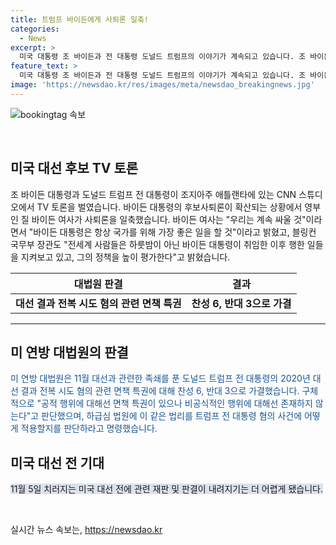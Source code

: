 ```yaml
---
title: 트럼프 바이든에게 사퇴론 일축!
categories:
  - News
excerpt: >
  미국 대통령 조 바이든과 전 대통령 도널드 트럼프의 이야기가 계속되고 있습니다. 조 바이든 대통령의 후보사퇴론이 확산되는 가운데 영부인 질 바이든 여사가 사퇴론을 일축했고, 국무부 장관은 바이든 대통령을 옹호하며 지지했습니다. 한편, 연방 대법원은 트럼프 전 대통령의 2020년 대선 결과 전복 시도 혐의 관련 면책 특권에 대해 가결을 내렸고, 관련 재판이 어려워지는 상황입니다.
feature_text: >
  미국 대통령 조 바이든과 전 대통령 도널드 트럼프의 이야기가 계속되고 있습니다. 조 바이든 대통령의 후보사퇴론이 확산되는 가운데 영부인 질 바이든 여사가 사퇴론을 일축했고, 국무부 장관은 바이든 대통령을 옹호하며 지지했습니다. 한편, 연방 대법원은 트럼프 전 대통령의 2020년 대선 결과 전복 시도 혐의 관련 면책 특권에 대해 가결을 내렸고, 관련 재판이 어려워지는 상황입니다.
image: 'https://newsdao.kr/res/images/meta/newsdao_breakingnews.jpg'
---
```


<p><img src="https://newsdao.kr/res/images/meta/newsdao_breakingnews.jpg" alt="bookingtag 속보" /></p>

<p data-ke-size="size16">&nbsp;</p>

<h2 data-ke-size="size26">미국 대선 후보 TV 토론</h2>

<p data-ke-size="size16">조 바이든 대통령과 도널드 트럼프 전 대통령이 조지아주 애틀랜타에 있는 CNN 스튜디오에서 TV 토론을 벌였습니다. 바이든 대통령의 후보사퇴론이 확산되는 상황에서 영부인 질 바이든 여사가 사퇴론을 일축했습니다. 바이든 여사는 "우리는 계속 싸울 것"이라면서 "바이든 대통령은 항상 국가를 위해 가장 좋은 일을 할 것"이라고 밝혔고, 블링컨 국무부 장관도 "전세계 사람들은 하룻밤이 아닌 바이든 대통령이 취임한 이후 행한 일들을 지켜보고 있고, 그의 정책을 높이 평가한다"고 밝혔습니다.</p>

<table>
    <thead>
        <tr>
            <th>대법원 판결</th>
            <th>결과</th>
        </tr>
    </thead>
    <tbody>
        <tr>
            <td style="text-align: center; height: 17px;"><b>대선 결과 전복 시도 혐의 관련 면책 특권</b></td>
            <td style="text-align: center; height: 17px;"><b>찬성 6, 반대 3으로 가결</b></td>
        </tr>
    </tbody>
</table>

<hr>

<h2 data-ke-size="size26">미 연방 대법원의 판결</h2>

<p data-ke-size="size16"><span style="color: #1a5490;">미 연방 대법원은 11월 대선과 관련한 족쇄를 푼 도널드 트럼프 전 대통령의 2020년 대선 결과 전복 시도 혐의 관련 면책 특권에 대해 찬성 6, 반대 3으로 가결했습니다. 구체적으로 "공적 행위에 대해선 면책 특권이 있으나 비공식적인 행위에 대해선 존재하지 않는다"고 판단했으며, 하급심 법원에 이 같은 법리를 트럼프 전 대통령 혐의 사건에 어떻게 적용할지를 판단하라고 명령했습니다.</span></p>

<h2 data-ke-size="size26">미국 대선 전 기대</h2>

<p data-ke-size="size16"><span style="background-color: #21538527;">11월 5일 치러지는 미국 대선 전에 관련 재판 및 판결이 내려지기는 더 어렵게 됐습니다.</span></p>

<p data-ke-size="size16">&nbsp;</p>
실시간 뉴스 속보는, <a href="https://newsdao.kr" rel="dofollow">https://newsdao.kr</a>


